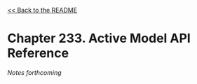 [&lt;&lt; Back to the README](README.md)

# Chapter 233. Active Model API Reference

*Notes forthcoming*